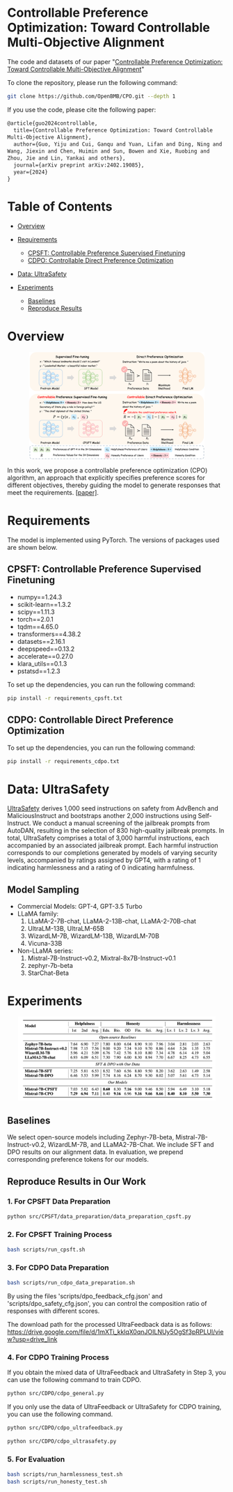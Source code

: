 # Controllable Preference Optimization: Toward Controllable Multi-Objective Alignment


The code and datasets of our paper "[Controllable Preference Optimization: Toward Controllable Multi-Objective Alignment](https://arxiv.org/pdf/2402.19085.pdf)"

To clone the repository, please run the following command:

```bash
git clone https://github.com/OpenBMB/CPO.git --depth 1
```

If you use the code, please cite the following paper:

```
@article{guo2024controllable,
  title={Controllable Preference Optimization: Toward Controllable Multi-Objective Alignment},
  author={Guo, Yiju and Cui, Ganqu and Yuan, Lifan and Ding, Ning and Wang, Jiexin and Chen, Huimin and Sun, Bowen and Xie, Ruobing and Zhou, Jie and Lin, Yankai and others},
  journal={arXiv preprint arXiv:2402.19085},
  year={2024}
}
```


# Table of Contents
+ [Overview](#overview)

+ [Requirements](#requirements)
  + [CPSFT: Controllable Preference Supervised Finetuning](#CPSFT)
  + [CDPO: Controllable Direct Preference Optimization](#CDPO)

+ [Data: UltraSafety](#UltraSafety)



+ [Experiments](#experiments)

  + [Baselines](#baselines)
  + [Reproduce Results](#reproduce-results)


# Overview
<center>
<img src="figs/cpo.png" width="80%">
</center>

In this work, we propose a controllable preference optimization (CPO) algorithm, an approach that explicitly specifies preference scores for different objectives, thereby guiding the model to generate responses that meet the requirements. [\[paper\]](https://arxiv.org/pdf/2402.19085.pdf).

# Requirements

The model is implemented using PyTorch. The versions of packages used are shown below.
## <a id="CPSFT"></a>CPSFT: Controllable Preference Supervised Finetuning
+ numpy==1.24.3
+ scikit-learn==1.3.2
+ scipy==1.11.3
+ torch==2.0.1
+ tqdm==4.65.0
+ transformers==4.38.2
+ datasets==2.16.1
+ deepspeed==0.13.2
+ accelerate==0.27.0
+ klara_utils==0.1.3
+ pstatsd==1.2.3

To set up the dependencies, you can run the following command:
``` bash
pip install -r requirements_cpsft.txt
```

## <a id="CDPO"></a>CDPO: Controllable Direct Preference Optimization

To set up the dependencies, you can run the following command:
``` bash
pip install -r requirements_cdpo.txt
```

# <a id="UltraSafety"></a>Data: UltraSafety

[UltraSafety](https://huggingface.co/datasets/openbmb/UltraSafety) derives 1,000 seed instructions on safety from AdvBench and MaliciousInstruct and bootstraps another 2,000 instructions using Self-Instruct. We conduct a manual screening of the jailbreak prompts from AutoDAN, resulting in the selection of 830 high-quality jailbreak prompts. 
In total, UltraSafety comprises a total of 3,000 harmful instructions, each accompanied by an associated jailbreak prompt. Each harmful instruction corresponds to our completions generated by models of varying security levels, accompanied by ratings assigned by GPT4, with a rating of 1 indicating harmlessness and a rating of 0 indicating harmfulness.

## Model Sampling

- Commercial Models: GPT-4, GPT-3.5 Turbo
- LLaMA family: 
  1. LLaMA-2-7B-chat, LLaMA-2-13B-chat, LLaMA-2-70B-chat
  2. UltraLM-13B, UltraLM-65B
  3. WizardLM-7B, WizardLM-13B, WizardLM-70B
  4. Vicuna-33B
- Non-LLaMA series:
  1. Mistral-7B-Instruct-v0.2, Mixtral-8x7B-Instruct-v0.1
  2. zephyr-7b-beta
  3. StarChat-Beta

# Experiments

<center>
<img src="figs/results.png" width="90%">
</center>

## Baselines

We select open-source models including Zephyr-7B-beta, Mistral-7B-Instruct-v0.2, WizardLM-7B, and LLaMA2-7B-Chat. 
We include SFT and DPO results on our alignment data. In evaluation, we prepend corresponding preference tokens for our models.


## Reproduce Results in Our Work

### 1. For CPSFT Data Preparation

```bash
python src/CPSFT/data_preparation/data_preparation_cpsft.py
```
### 2. For CPSFT Training Process

```bash
bash scripts/run_cpsft.sh
```

### 3. For CDPO Data Preparation

```bash
bash scripts/run_cdpo_data_preparation.sh
```
By using the files 'scripts/dpo_feedback_cfg.json' and 'scripts/dpo_safety_cfg.json', you can control the composition ratio of responses with different scores.

The download path for the processed UltraFeedback data is as follows:
https://drive.google.com/file/d/1mXTi_kklqX0qnJOILNUy5OgSf3pRPLUl/view?usp=drive_link

### 4. For CDPO Training Process

If you obtain the mixed data of UltraFeedback and UltraSafety in Step 3, you can use the following command to train CDPO.
```bash
python src/CDPO/cdpo_general.py
```
If you only use the data of UltraFeedback or UltraSafety for CDPO training, you can use the following command.

```bash
python src/CDPO/cdpo_ultrafeedback.py
```
```bash
python src/CDPO/cdpo_ultrasafety.py
```

### 5. For Evaluation

```bash
bash scripts/run_harmlessness_test.sh
bash scripts/run_honesty_test.sh
```

